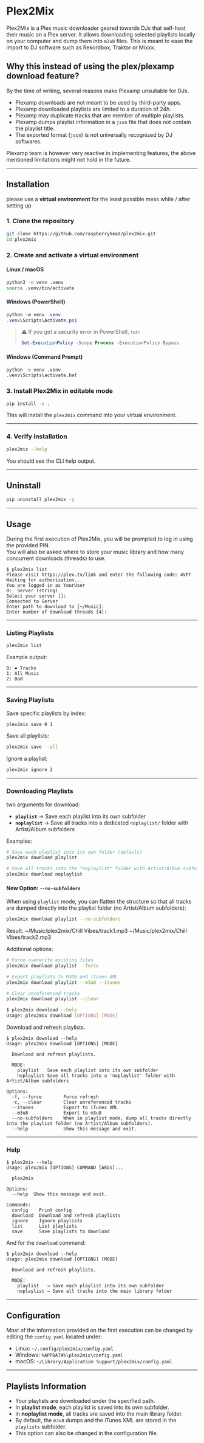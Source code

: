 # Plex2Mix

Plex2Mix is a Plex music downloader geared towards DJs that self-host their music on a Plex server. It allows downloading selected playlists locally on your computer and dump them into `m3u8` files. This is meant to ease the import to DJ software such as Rekordbox, Traktor or Mixxx.

## Why this instead of using the plex/plexamp download feature?

By the time of writing, several reasons make Plexamp unsuitable for DJs.

- Plexamp downloads are not meant to be used by third-party apps.
- Plexamp downloaded playlists are limited to a duration of 24h.
- Plexamp may duplicate tracks that are member of multiple playlists.
- Plexamp dumps playlist information in a `json` file that does not contain the playlist title.
- The exported format (`json`) is not universally recognized by DJ softwares.

Plexamp team is however very reactive in implementing features, the above mentioned limitations might not hold in the future.


---


## Installation

please use a **virtual environment** for the least possible mess while / after setting up

### 1. Clone the repository

```bash
git clone https://github.com/raspberryhead/plex2mix.git
cd plex2mix
```

### 2. Create and activate a virtual environment

#### Linux / macOS

```bash
python3 -m venv .venv
source .venv/bin/activate
```

#### Windows (PowerShell)

```powershell
python -m venv .venv
.venv\Scripts\Activate.ps1
```

> ⚠️ If you get a security error in PowerShell, run:
> ```powershell
> Set-ExecutionPolicy -Scope Process -ExecutionPolicy Bypass
> ```

#### Windows (Command Prompt)

```bat
python -m venv .venv
.venv\Scripts\activate.bat
```

### 3. Install Plex2Mix in editable mode

```bash
pip install -e .
```

This will install the `plex2mix` command into your virtual environment.

---

### 4. Verify installation

```bash
plex2mix --help
```

You should see the CLI help output.

---

## Uninstall
```bash
pip uninstall plex2mix -y
```

---


## Usage

During the first execution of Plex2Mix, you will be prompted to log in using the provided PIN.  
You will also be asked where to store your music library and how many concurrent downloads (threads) to use.

```console
$ plex2mix list
Please visit https://plex.tv/link and enter the following code: 4VPT
Waiting for authorization...
You are logged in as YourUser
0:  Server (string)
Select your server []:
Connected to Server
Enter path to download to [~/Music]:
Enter number of download threads [4]:
```

---

### Listing Playlists

```bash
plex2mix list
```

Example output:

```console
0: ❤️ Tracks
1: All Music
2: Bad
```

---

### Saving Playlists

Save specific playlists by index:

```bash
plex2mix save 0 1
```

Save all playlists:

```bash
plex2mix save --all
```

Ignore a playlist:

```bash
plex2mix ignore 2
```

---

### Downloading Playlists

two arguments for download:

- **`playlist`** → Save each playlist into its own subfolder  
- **`noplaylist`** → Save all tracks into a dedicated `noplaylist/` folder with Artist/Album subfolders  

Examples:

```bash
# Save each playlist into its own folder (default)
plex2mix download playlist

# Save all tracks into the "noplaylist" folder with Artist/Album subfolders
plex2mix download noplaylist
```

#### New Option: `--no-subfolders`

When using `playlist` mode, you can flatten the structure so that all tracks are dumped directly into the playlist folder (no Artist/Album subfolders):

```bash
plex2mix download playlist --no-subfolders
```

Result:
~/Music/plex2mix/Chill Vibes/track1.mp3
~/Music/plex2mix/Chill Vibes/track2.mp3


Additional options:

```bash
# Force overwrite existing files
plex2mix download playlist --force

# Export playlists to M3U8 and iTunes XML
plex2mix download playlist --m3u8 --itunes

# Clear unreferenced tracks
plex2mix download playlist --clear

$ plex2mix download --help
Usage: plex2mix download [OPTIONS] [MODE]
```

Download and refresh playlists.

```
$ plex2mix download --help
Usage: plex2mix download [OPTIONS] [MODE]

  Download and refresh playlists.

  MODE:
    playlist   Save each playlist into its own subfolder
    noplaylist Save all tracks into a 'noplaylist' folder with Artist/Album subfolders

Options:
  -f, --force        Force refresh
  -c, --clear        Clear unreferenced tracks
  --itunes           Export to iTunes XML
  --m3u8             Export to m3u8
  --no-subfolders    When in playlist mode, dump all tracks directly into the playlist folder (no Artist/Album subfolders).
  --help             Show this message and exit.
 ```


---

### Help

```console
$ plex2mix --help
Usage: plex2mix [OPTIONS] COMMAND [ARGS]...

  plex2mix

Options:
  --help  Show this message and exit.

Commands:
  config    Print config
  download  Download and refresh playlists
  ignore    Ignore playlists
  list      List playlists
  save      Save playlists to download
```

And for the `download` command:

```console
$ plex2mix download --help
Usage: plex2mix download [OPTIONS] [MODE]

  Download and refresh playlists.

  MODE:
    playlist   → Save each playlist into its own subfolder
    noplaylist → Save all tracks into the main library folder
```

---

## Configuration

Most of the information provided on the first execution can be changed by editing the `config.yaml` located under:

- Linux: `~/.config/plex2mix/config.yaml`  
- Windows: `%APPDATA%\plex2mix\config.yaml`  
- macOS: `~/Library/Application Support/plex2mix/config.yaml`

---

## Playlists Information

- Your playlists are downloaded under the specified path.  
- In **playlist mode**, each playlist is saved into its own subfolder.  
- In **noplaylist mode**, all tracks are saved into the main library folder.  
- By default, the `m3u8` dumps and the iTunes XML are stored in the `playlists` subfolder.  
- This option can also be changed in the configuration file.
